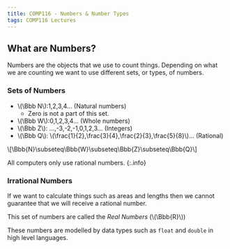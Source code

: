 ```yaml
---
title: COMP116 - Numbers & Number Types
tags: COMP116 Lectures
---
```

## What are Numbers?
Numbers are the objects that we use to count things. Depending on what we are counting we want to use different sets, or types, of numbers.

### Sets of Numbers

* &#92;(\Bbb N&#92;):1,2,3,4... (Natural numbers)
	* Zero is not a part of this set.
* &#92;(\Bbb W&#92;):0,1,2,3,4... (Whole numbers)
* &#92;(\Bbb Z&#92;): ...,-3,-2,-1,0,1,2,3... (Integers)
* &#92;(\Bbb Q&#92;): &#92;(\frac{1}{2},\frac{3}{4},\frac{2}{3},\frac{5}{8}&#92;)... (Rational)

&#92;[\Bbb{N}\subseteq\Bbb{W}\subseteq\Bbb{Z}\subseteq\Bbb{Q}&#92;]

All computers only use rational numbers.
{:.info}

### Irrational Numbers
If we want to calculate things such as areas and lengths then we cannot guarantee that we will receive a rational number.

This set of numbers are called the *Real Numbers* (&#92;(\Bbb{R}&#92;))

These numbers are modelled by data types such as `float` and `double` in high level languages. 

